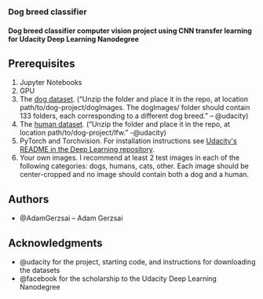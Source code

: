 ### Dog breed classifier

#### Dog breed classifier computer vision project using CNN transfer learning for Udacity Deep Learning Nanodegree

## Prerequisites
1. Jupyter Notebooks
2. GPU
3. The [dog dataset](https://s3-us-west-1.amazonaws.com/udacity-aind/dog-project/dogImages.zip "title"). (“Unzip the folder and place it in the repo, at location path/to/dog-project/dogImages. The dogImages/ folder should contain 133 folders, each corresponding to a different dog breed.” – @udacity)
4.	The [human dataset](http://vis-www.cs.umass.edu/lfw/lfw.tgz "Title"). (“Unzip the folder and place it in the repo, at location path/to/dog-project/lfw.” -@udacity)
5.	PyTorch and Torchvision. For installation instructions see [Udacity's README in the Deep Learning repository](https://github.com/udacity/deep-learning-v2-pytorch "Title").
6.	Your own images. I recommend at least 2 test images in each of the following categories: dogs, humans, cats, other. Each image should be center-cropped and no image should contain both a dog and a human.

## Authors
- @AdamGerzsai – Adam Gerzsai 

## Acknowledgments
-	@udacity for the project, starting code, and instructions for downloading the datasets
-	@facebook for the scholarship to the Udacity Deep Learning Nanodegree
